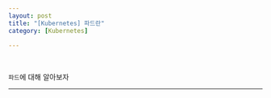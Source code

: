 ```yaml
---
layout: post
title: "[Kubernetes] 파드란"
category: [Kubernetes]

---
```

<br>

`파드`에 대해 알아보자
<!-- more -->
   
<hr>  